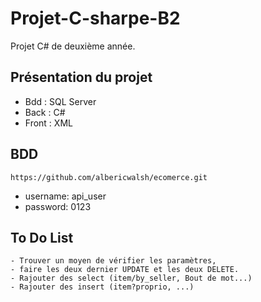 # Projet-C-sharpe-B2
Projet C# de deuxième année.


## Présentation du projet
- Bdd : SQL Server
- Back : C#
- Front : XML

## BDD
    https://github.com/albericwalsh/ecomerce.git

- username: api_user
- password: 0123


## To Do List
    - Trouver un moyen de vérifier les paramètres,
    - faire les deux dernier UPDATE et les deux DELETE.
    - Rajouter des select (item/by_seller, Bout de mot...)
    - Rajouter des insert (item?proprio, ...)